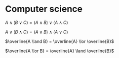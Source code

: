 # Computer science

$A \land (B \lor C) = (A \land B) \lor (A \land C)$

$A \lor (B \land C) = (A \lor B) \land (A \lor C)$

$\overline{A \land B} = \overline{A} \lor \overline{B}$

$\overline{A \lor B} = \overline{A} \land \overline{B}$
